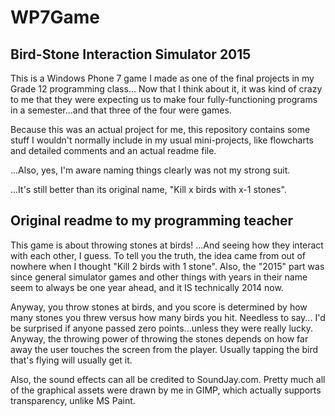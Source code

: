 # WP7Game
## Bird-Stone Interaction Simulator 2015
This is a Windows Phone 7 game I made as one of the final projects in my Grade 12 programming class... Now that I think about it, it was kind of crazy to me that they were expecting us to make four fully-functioning programs in a semester...and that three of the four were games.

Because this was an actual project for me, this repository contains some stuff I wouldn't normally include in my usual mini-projects, like flowcharts and detailed comments and an actual readme file.

...Also, yes, I'm aware naming things clearly was not my strong suit.

...It's still better than its original name, "Kill x birds with x-1 stones".

## Original readme to my programming teacher
This game is about throwing stones at birds! ...And seeing how they
interact with each other, I guess. To tell you the truth, the idea came
from out of nowhere when I thought "Kill 2 birds with 1 stone". Also, the
"2015" part was since general simulator games and other things with years in
their name seem to always be one year ahead, and it IS technically 2014
now.

Anyway, you throw stones at birds, and you score is determined by how
many stones you threw versus how many birds you hit. Needless to say...
I'd be surprised if anyone passed zero points...unless they were really
lucky. Anyway, the throwing power of throwing the stones depends on how
far away the user touches the screen from the player. Usually tapping the
bird that's flying will usually get it.

Also, the sound effects can all be credited to SoundJay.com. Pretty much
all of the graphical assets were drawn by me in GIMP, which actually
supports transparency, unlike MS Paint.
